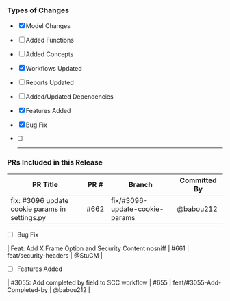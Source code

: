 ### Types of Changes

- [x] Model Changes
- [ ] Added Functions
- [ ] Added Concepts
- [x] Workflows Updated
- [ ] Reports Updated
- [ ] Added/Updated Dependencies
- [x] Features Added
- [x] Bug Fix
- [ ] ---


### PRs Included in this Release

| PR Title | PR # | Branch | Committed By |
|----------|------|--------|--------------|
| fix: #3096 update cookie params in settings.py | #662 | fix/#3096-update-cookie-params | @babou212 |
- [ ] Bug Fix

| Feat: Add X Frame Option and Security Content nosniff | #661 | feat/security-headers | @StuCM |
- [ ] Features Added

| #3055: Add completed by field to SCC workflow  | #655 | feat/#3055-Add-Completed-by | @babou212 |
